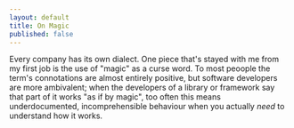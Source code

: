 ```yaml
---
layout: default
title: On Magic
published: false
---
```


Every company has its own dialect. One piece that's stayed with me from my first job is the use of "magic" as a curse word. To most peoople the term's connotations are almost entirely positive, but software developers are more ambivalent; when the developers of a library or framework say that part of it works "as if by magic", too often this means underdocumented, incomprehensible behaviour when you actually *need* to understand how it works.